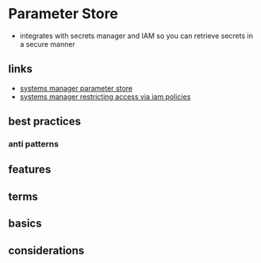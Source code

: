 # Parameter Store

- integrates with secrets manager and IAM so you can retrieve secrets in a secure manner

## links

- [systems manager parameter store](https://docs.aws.amazon.com/systems-manager/latest/userguide/systems-manager-parameter-store.html)
- [systems manager restricting access via iam policies](https://docs.aws.amazon.com/systems-manager/latest/userguide/sysman-paramstore-access.html)

## best practices

### anti patterns

## features

## terms

## basics

## considerations
